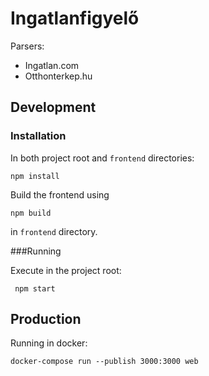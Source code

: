 Ingatlanfigyelő
===============

Parsers:

* Ingatlan.com
* Otthonterkep.hu

Development
-----------

### Installation

In both project root and `frontend` directories:

    npm install
    
Build the frontend using

    npm build

in `frontend` directory.

###Running

Execute in the project root:

     npm start
     
Production
----------

Running in docker:

    docker-compose run --publish 3000:3000 web
